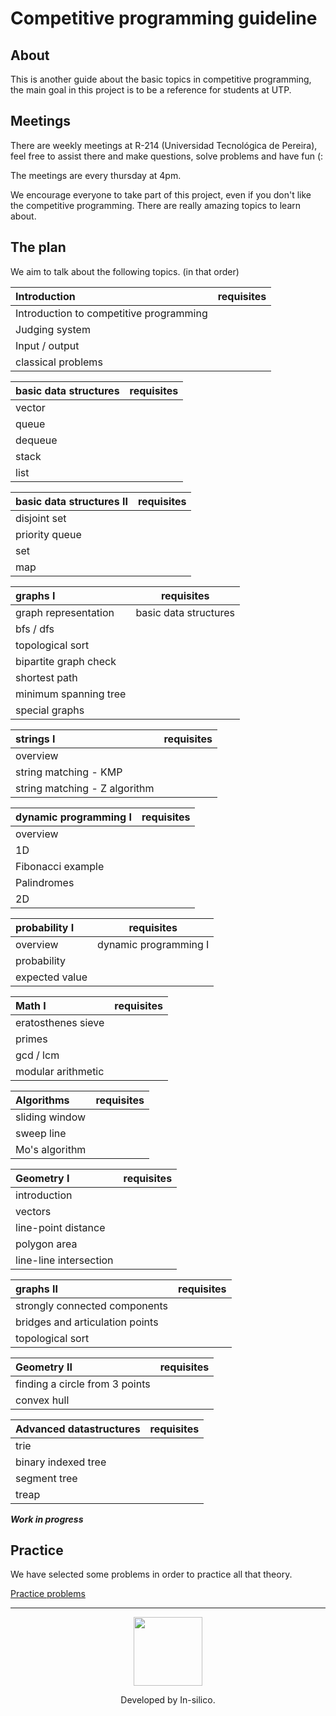 # Competitive programming guideline


## About
This is another guide about the basic topics in competitive programming,
the main goal in this project is to be a reference for students at UTP.

## Meetings
There are weekly meetings at R-214 (Universidad Tecnológica de Pereira),
feel free to assist there and make questions, solve problems and have fun (:

The meetings are every thursday at 4pm.

We encourage everyone to take part of this project, 
even if you don't like the competitive programming. 
There are really amazing topics to learn about.

## The plan
We aim to talk about the following topics. (in that order)

Introduction | requisites | 
:-- | :--: | 
Introduction to competitive programming ||
Judging system ||
Input / output ||
classical problems ||


basic data structures | requisites | 
:-- | :--: | 
vector ||
queue ||
dequeue ||
stack ||
list ||

basic data structures II | requisites |
:-- | :--: | 
disjoint set ||
priority queue ||
set ||
map ||


graphs I | requisites | 
:-- | :--: | 
graph representation | basic data structures |
bfs / dfs ||
topological sort ||
bipartite graph check ||
shortest path ||
minimum spanning tree ||
special graphs ||

strings I | requisites | 
:-- | :--: | 
overview ||
string matching - KMP||
string matching - Z algorithm ||

dynamic programming I | requisites | 
:-- | :--: | 
overview ||
1D ||
Fibonacci example ||
Palindromes ||
2D ||


probability I | requisites | 
:-- | :--: | 
overview | dynamic programming I|
probability ||
expected value ||


Math I | requisites | 
:-- | :--: | 
eratosthenes sieve ||
primes ||
gcd / lcm ||
modular arithmetic ||

Algorithms | requisites |
:-- | :--: | 
sliding window ||
sweep line ||
Mo's algorithm ||

Geometry I | requisites | 
:-- | :--: | 
introduction ||
vectors ||
line-point distance ||
polygon area ||
line-line intersection ||

graphs II | requisites | 
:-- | :--: | 
strongly connected components |  |
bridges and articulation points||
topological sort ||

Geometry II | requisites | 
:-- | :--: | 
finding a circle from 3 points ||
convex hull ||

Advanced datastructures | requisites | 
:-- | :--: | 
trie ||
binary indexed tree ||
segment tree ||
treap ||


**_Work in progress_**


## Practice
We have selected some problems in order to practice all that theory.

[Practice problems](https://github.com/in-silico/cp-guideline/blob/master/Problems.md)

____
<a href="//github.com/in-silico" target="_blank"><p align="center"><img src="https://cloud.githubusercontent.com/assets/14989202/11768037/94347c26-a18e-11e5-84ad-a8554c9fe75d.png" width=110px></img></p></a>

<p align="center">Developed by In-silico.</p>
